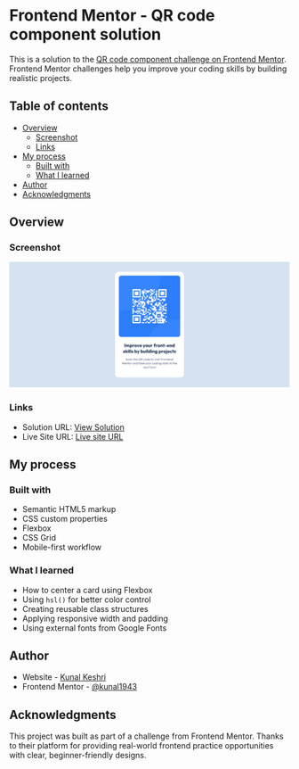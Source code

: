 # Frontend Mentor - QR code component solution

This is a solution to the [QR code component challenge on Frontend Mentor](https://www.frontendmentor.io/challenges/qr-code-component-iux_sIO_H). Frontend Mentor challenges help you improve your coding skills by building realistic projects. 

## Table of contents

- [Overview](#overview)
  - [Screenshot](#screenshot)
  - [Links](#links)
- [My process](#my-process)
  - [Built with](#built-with)
  - [What I learned](#what-i-learned)
- [Author](#author)
- [Acknowledgments](#acknowledgments)

## Overview

### Screenshot

![](./images/solution.png)

### Links

- Solution URL: [View Solution](https://frontend-u2oq.vercel.app/)
- Live Site URL: [Live site URL](https://kunal1943.github.io/Frontend/qr-code/)

## My process

### Built with

- Semantic HTML5 markup
- CSS custom properties
- Flexbox
- CSS Grid
- Mobile-first workflow

### What I learned

- How to center a card using Flexbox
- Using `hsl()` for better color control
- Creating reusable class structures
- Applying responsive width and padding
- Using external fonts from Google Fonts

## Author

- Website - [Kunal Keshri](https://www.your-site.com)
- Frontend Mentor - [@kunal1943](https://www.frontendmentor.io/profile/kunal1943)

## Acknowledgments

This project was built as part of a challenge from Frontend Mentor. Thanks to their platform for providing real-world frontend practice opportunities with clear, beginner-friendly designs.
